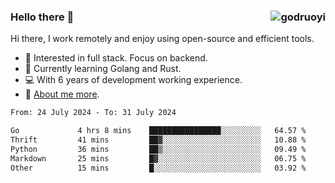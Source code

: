 ### Hello there 👋 <img align="right" src="https://github-readme-stats.vercel.app/api?username=godruoyi&show_icons=true" alt="godruoyi" />

Hi there, I work remotely and enjoy using open-source and efficient tools.

- 🔭 Interested in full stack. Focus on backend.
- 🌱 Currently learning Golang and Rust.
- 💻 With 6 years of development working experience.
- 👒 [About me more](https://godruoyi.com/posts/about-godruoyi).



<!--START_SECTION:waka-->

```txt
From: 24 July 2024 - To: 31 July 2024

Go             4 hrs 8 mins    ████████████████░░░░░░░░░   64.57 %
Thrift         41 mins         ██▓░░░░░░░░░░░░░░░░░░░░░░   10.88 %
Python         36 mins         ██▒░░░░░░░░░░░░░░░░░░░░░░   09.49 %
Markdown       25 mins         █▓░░░░░░░░░░░░░░░░░░░░░░░   06.75 %
Other          15 mins         █░░░░░░░░░░░░░░░░░░░░░░░░   03.92 %
```

<!--END_SECTION:waka-->
